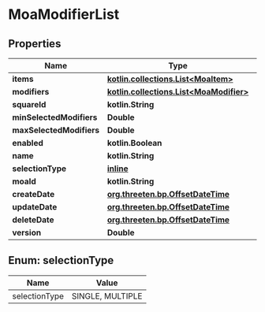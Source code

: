 
# MoaModifierList

## Properties
Name | Type | Description | Notes
------------ | ------------- | ------------- | -------------
**items** | [**kotlin.collections.List&lt;MoaItem&gt;**](MoaItem.md) |  |  [optional]
**modifiers** | [**kotlin.collections.List&lt;MoaModifier&gt;**](MoaModifier.md) |  |  [optional]
**squareId** | **kotlin.String** |  |  [optional]
**minSelectedModifiers** | **Double** |  |  [optional]
**maxSelectedModifiers** | **Double** |  |  [optional]
**enabled** | **kotlin.Boolean** |  |  [optional]
**name** | **kotlin.String** |  |  [optional]
**selectionType** | [**inline**](#SelectionTypeEnum) |  |  [optional]
**moaId** | **kotlin.String** |  |  [optional]
**createDate** | [**org.threeten.bp.OffsetDateTime**](org.threeten.bp.OffsetDateTime.md) |  |  [optional]
**updateDate** | [**org.threeten.bp.OffsetDateTime**](org.threeten.bp.OffsetDateTime.md) |  |  [optional]
**deleteDate** | [**org.threeten.bp.OffsetDateTime**](org.threeten.bp.OffsetDateTime.md) |  |  [optional]
**version** | **Double** |  |  [optional]


<a name="SelectionTypeEnum"></a>
## Enum: selectionType
Name | Value
---- | -----
selectionType | SINGLE, MULTIPLE



